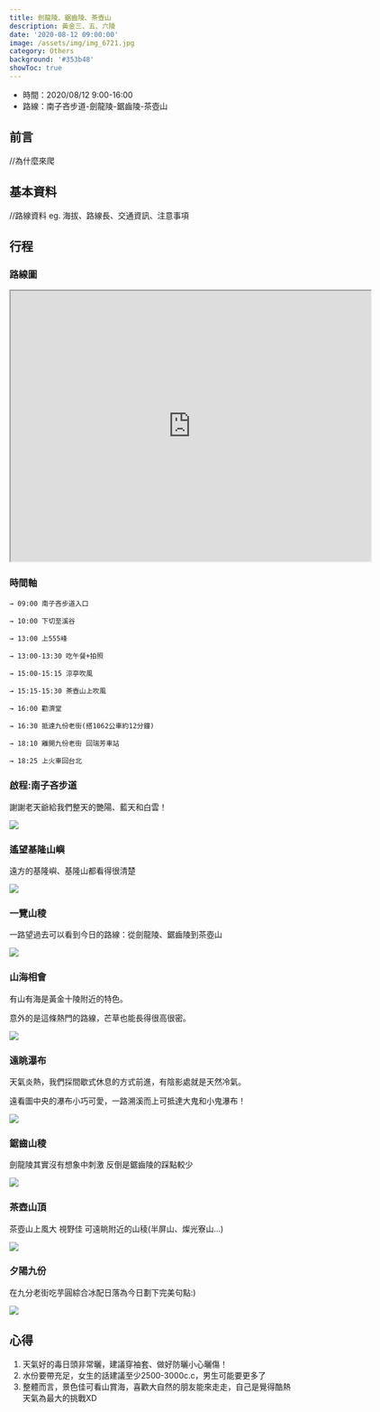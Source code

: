 ```yaml
---
title: 劍龍陵、鋸齒陵、茶壺山
description: 黃金三、五、六陵
date: '2020-08-12 09:00:00'
image: /assets/img/img_6721.jpg
category: Others
background: '#353b48'
showToc: true
---
```


* 時間：2020/08/12 9:00-16:00
* 路線：南子吝步道-劍龍陵-鋸齒陵-茶壺山
  
## 前言

//為什麼來爬

## 基本資料

//路線資料 eg. 海拔、路線長、交通資訊、注意事項

## 行程

### 路線圖

<iframe src="https://www.google.com/maps/d/u/4/embed?mid=1eTpBwLC6WATwqSB5yrXSO0hi2fC4mf58" width="640" height="480"></iframe>

### 時間軸

    → 09:00 南子吝步道入口

    → 10:00 下切至溪谷

    → 13:00 上555峰

    → 13:00-13:30 吃午餐+拍照

    → 15:00-15:15 涼亭吹風

    → 15:15-15:30 茶壺山上吹風

    → 16:00 勸濟堂

    → 16:30 抵達九份老街(搭1062公車約12分鐘)

    → 18:10 離開九份老街 回瑞芳車站

    → 18:25 上火車回台北


### 啟程:南子吝步道

謝謝老天爺給我們整天的艷陽、藍天和白雲！

![](/assets/img/img_6709.jpg)

### 遙望基隆山嶼

遠方的基隆嶼、基隆山都看得很清楚

![](/assets/img/img_6711.jpg)

### 一覽山稜

一路望過去可以看到今日的路線：從劍龍陵、鋸齒陵到茶壺山

![](/assets/img/img_6714.jpg)

### 山海相會

有山有海是黃金十陵附近的特色。

意外的是這條熱門的路線，芒草也能長得很高很密。

![](/assets/img/img_6717.jpg)

### 遠眺瀑布

天氣炎熱，我們採間歇式休息的方式前進，有陰影處就是天然冷氣。

遠看圖中央的瀑布小巧可愛，一路溯溪而上可抵達大鬼和小鬼瀑布！

![](/assets/img/img_6720.jpg)

### 鋸齒山稜

劍龍陵其實沒有想象中刺激 反倒是鋸齒陵的踩點較少

![](/assets/img/img_6721.jpg)

### 茶壺山頂

茶壺山上風大 視野佳 可遠眺附近的山稜(半屏山、燦光寮山…)

![](/assets/img/img_6811.jpg)

### 夕陽九份

在九分老街吃芋圓綜合冰配日落為今日劃下完美句點:)

![](/assets/img/img_6819.jpg)

## 心得

1. 天氣好的毒日頭非常曬，建議穿袖套、做好防曬小心曬傷！
2. 水份要帶充足，女生的話建議至少2500-3000c.c，男生可能要更多了
3. 整體而言，景色佳可看山賞海，喜歡大自然的朋友能來走走，自己是覺得酷熱天氣為最大的挑戰XD
